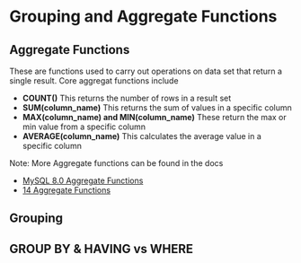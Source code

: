 # Grouping and Aggregate Functions

## Aggregate Functions

These are functions used to carry out operations on data set that return a single result.
Core aggregat functions include

- **COUNT()**
  This returns the number of rows in a result set
- **SUM(column_name)**
  This returns the sum of values in a specific column
- **MAX(column_name) and MIN(column_name)**
  These return the max or min value from a specific column
- **AVERAGE(column_name)**
  This calculates the average value in a specific column

Note: More Aggregate functions can be found in the docs

- [MySQL 8.0 Aggregate Functions](https://dev.mysql.com/doc/refman/8.0/en/aggregate-functions.html)
- [14 Aggregate Functions](https://www.postgresql.org/docs/14/functions-aggregate.html)

## Grouping

## **GROUP BY & HAVING vs WHERE**
